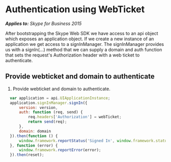 
# Authentication using WebTicket

 _**Applies to:** Skype for Business 2015_

After bootstrapping the Skype Web SDK we have access to an api object which exposes an application object.  If we create a new instance of an application we get access to a signInManager.  The signInManager provides us with a signIn(...) method that we can supply a domain and auth function that sets the request's Authorization header with a web ticket to authenticate.

## Provide webticket and domain to authenticate

1. Provide webticket and domain to authenticate.

  ```js
    var application = api.UIApplicationInstance;
    application.signInManager.signIn({
        version: version,
        auth: function (req, send) {
            req.headers['Authorization'] = webTicket;
            return send(req);
        },
        domain: domain
    }).then(function () {
        window.framework.reportStatus('Signed In', window.framework.status.success);
    }, function (error) {
        window.framework.reportError(error);
    }).then(reset);
  ```